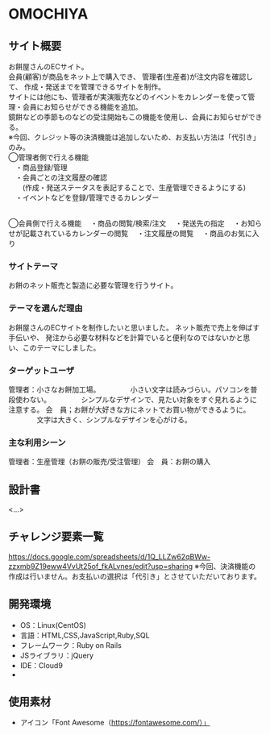 # OMOCHIYA

## サイト概要
お餅屋さんのECサイト。<br>
会員(顧客)が商品をネット上で購入でき、
管理者(生産者)が注文内容を確認して、
作成・発送までを管理できるサイトを制作。<br>
サイトには他にも、管理者が実演販売などのイベントをカレンダーを使って管理・会員にお知らせができる機能を追加。<br>
鏡餅などの季節ものなどの受注開始もこの機能を使用し、会員にお知らせができる。<br>
※今回、クレジット等の決済機能は追加しないため、お支払い方法は「代引き」のみ。<br>
◯管理者側で行える機能<br>
　・商品登録/管理<br>
　・会員ごとの注文履歴の確認<br>
　　(作成・発送ステータスを表記することで、生産管理できるようにする)<br>
　・イベントなどを登録/管理できるカレンダー<br>
<br>

◯会員側で行える機能
　・商品の閲覧/検索/注文
　・発送先の指定
　・お知らせが記載されているカレンダーの閲覧
　・注文履歴の閲覧
　・商品のお気に入り

### サイトテーマ
お餅のネット販売と製造に必要な管理を行うサイト。

### テーマを選んだ理由
お餅屋さんのECサイトを制作したいと思いました。
ネット販売で売上を伸ばす手伝いや、
発注から必要な材料などを計算でいると便利なのではないかと思い、このテーマにしました。


### ターゲットユーザ
管理者：小さなお餅加工場。
　　　　小さい文字は読みづらい。パソコンを普段使わない。
　　　　シンプルなデザインで、見たい対象をすぐ見れるように注意する。
会　員；お餅が大好きな方にネットでお買い物ができるように。
　　　　文字は大きく、シンプルなデザインを心がける。

### 主な利用シーン
管理者：生産管理（お餅の販売/受注管理）
会　員：お餅の購入

## 設計書
<...>

## チャレンジ要素一覧
https://docs.google.com/spreadsheets/d/1Q_LLZw62qBWw-zzxmb9Z19eww4VvUt25of_fkALvnes/edit?usp=sharing
※今回、決済機能の作成は行いません。お支払いの選択は「代引き」とさせていただいております。


## 開発環境
- OS：Linux(CentOS)
- 言語：HTML,CSS,JavaScript,Ruby,SQL
- フレームワーク：Ruby on Rails
- JSライブラリ：jQuery
- IDE：Cloud9
-

## 使用素材
- アイコン「Font Awesome（https://fontawesome.com/）」